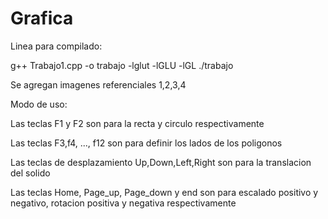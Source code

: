 # Grafica

Linea para compilado:

g++ Trabajo1.cpp -o trabajo -lglut -lGLU -lGL
./trabajo

Se agregan imagenes referenciales
1,2,3,4

Modo de uso:

Las teclas F1 y F2
son para la recta y circulo respectivamente

Las teclas F3,f4, ..., f12 
son para definir los lados de los poligonos

Las teclas de desplazamiento Up,Down,Left,Right
son para la translacion del solido

Las teclas Home, Page_up, Page_down y end
son para escalado positivo y negativo, rotacion positiva y negativa respectivamente
